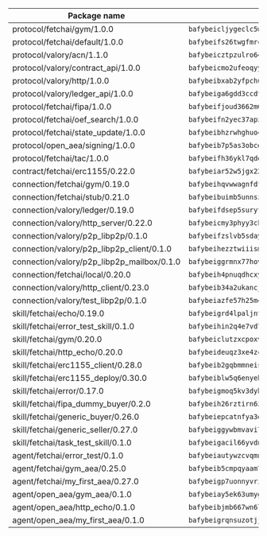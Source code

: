 | Package name                                                  | Package hash                                                  |
| ------------------------------------------------------------- | ------------------------------------------------------------- |
| protocol/fetchai/gym/1.0.0                                    | `bafybeicljygeclc5wsc45yhls4u7alukcozvuj7kf6agbtc6cjfwghryru` |
| protocol/fetchai/default/1.0.0                                | `bafybeifs26twgfmrcxxxrexsa42aol3rbktdqa3u5vvjlywzm5rh2nfmee` |
| protocol/valory/acn/1.1.0                                     | `bafybeicztpzulro64brsms6qmlav3dz635eykpb7ihtchu2eke2hr52efa` |
| protocol/valory/contract_api/1.0.0                            | `bafybeicmo2ufeoqyyczkom6xp3nwmhosd75kpe4xfwn7gaz6vegj732b4m` |
| protocol/valory/http/1.0.0                                    | `bafybeibxab2yfpchusrzw4rgrasjomtpphazanpivhhtznmuao5ny2lsmi` |
| protocol/valory/ledger_api/1.0.0                              | `bafybeiga6gdd3ccdt5jgrov474koz524f3pfbhprwxfjj7wextkl7wozsa` |
| protocol/fetchai/fipa/1.0.0                                   | `bafybeifjoud3662m67zssxgtnhm5jqqhjcw5qmqvwbrtc6iuxatxmaoq3m` |
| protocol/fetchai/oef_search/1.0.0                             | `bafybeifn2yec37apznybpxa7qpbomquomb2d37qmdwkyrokjj37v4valr4` |
| protocol/fetchai/state_update/1.0.0                           | `bafybeibhzrwhghuo4a6zvf4xdkp4sxpscxuy4k3iurlg6cnkxnmd6q5ly4` |
| protocol/open_aea/signing/1.0.0                               | `bafybeib7p5as3obcdzseiwg5umj2piiqaodkxkto7qh7b552l5emwsmdzm` |
| protocol/fetchai/tac/1.0.0                                    | `bafybeifh36ykl7qddyylrtfqztl7zsuch6ht3duaahweaugxa7djircpeu` |
| contract/fetchai/erc1155/0.22.0                               | `bafybeiar52w5jgx223ms7kwk3wnvk6p6snsnhtmeea4gh5n4o5k7c3nwm4` |
| connection/fetchai/gym/0.19.0                                 | `bafybeihqvwwagnfdftgygnlcbx6c66ayz7mywqeg56fkvgblynlgnogmna` |
| connection/fetchai/stub/0.21.0                                | `bafybeibuimb5unnszgkh3sfjihjtosyqeyx7mb6rtxvv7pbupvjr6owyum` |
| connection/valory/ledger/0.19.0                               | `bafybeifdsep5suryfufmto4j5fyvjhmlgypyg6zvvwqsm4edlwfbfsav5y` |
| connection/valory/http_server/0.22.0                          | `bafybeicmy3phyy3ckvlfumioiadwlmlt5dijkp3mhezkxgx7kigigwe3rm` |
| connection/valory/p2p_libp2p/0.1.0                            | `bafybeifzslvb5sdayob4reuor35bmd2tr5oen4l77dx34eigcxtfcfv3ke` |
| connection/valory/p2p_libp2p_client/0.1.0                     | `bafybeihezztwiiismlbblbv67i4zibp7w6xzpqadt67mcdjaoauibjqii4` |
| connection/valory/p2p_libp2p_mailbox/0.1.0                    | `bafybeiggrmnx77hovphgmrtvmsaeinzhfagylajeinofr7xplockdqgvma` |
| connection/fetchai/local/0.20.0                               | `bafybeih4pnuqdhcxylgazbvcmgh6lfqqdysszsem5truv3avjs7quzcvp4` |
| connection/valory/http_client/0.23.0                          | `bafybeib34a2ukancj5524tz64smczju2q2njscgufmtml6dcjb3bjyaocy` |
| connection/valory/test_libp2p/0.1.0                           | `bafybeiazfe57h25m4homkrarsd2x3wbdwgcfzigr2l4mfm5pzhzkzvlvpa` |
| skill/fetchai/echo/0.19.0                                     | `bafybeigrd4lpaljnt7mks7v3c6xgtlgx7zmpexlkojxck4zy4pbxiuoo64` |
| skill/fetchai/error_test_skill/0.1.0                          | `bafybeihin2q4e7vd7k3rh52zvqgoj5c5h343pmgyz7o6wgiwhxuqexoxae` |
| skill/fetchai/gym/0.20.0                                      | `bafybeiclutzxcpoxvbs4ejqtwpnkymjtp5wbny7qhtvlzxi5bthnjrav2a` |
| skill/fetchai/http_echo/0.20.0                                | `bafybeideuqz3xe4zccvpw4klsky4yqfscj7vtii7dyg4m4ryne67bist4i` |
| skill/fetchai/erc1155_client/0.28.0                           | `bafybeib2gqbmmneisgsn46oy2opxo3hyjxym4glhrjchc4zxyeflc3xo4a` |
| skill/fetchai/erc1155_deploy/0.30.0                           | `bafybeiblw5q6enyehh5627q4mobzqfaeeyntvwvjpg5odogi4ymbgcnhvm` |
| skill/fetchai/error/0.17.0                                    | `bafybeigmoq5kv3dyhj5dwcpjvxg3cgjjq7jzdkdlk23vmkf67mieflegjq` |
| skill/fetchai/fipa_dummy_buyer/0.2.0                          | `bafybeih26rztirn6zipbljw2vxdeoym7hjghi7t4zfubu54572yjj4gnuq` |
| skill/fetchai/generic_buyer/0.26.0                            | `bafybeiepcatnfya3enacaavx5qt23a5lod3lpltsftwa2c2nuu4otqnui4` |
| skill/fetchai/generic_seller/0.27.0                           | `bafybeiggywbmvavi7lhoxylanlnryellwpojh7se6yrl6yrddfx27tgvee` |
| skill/fetchai/task_test_skill/0.1.0                           | `bafybeigacil66yvdn2wmuk5c3vdij6njc7m2suntoppdbdycon5vz62iiu` |
| agent/fetchai/error_test/0.1.0                                | `bafybeiautywzcvqmnzggln7znv2ycvjqwwgrs4r5erau356agxcxw62xg4` |
| agent/fetchai/gym_aea/0.25.0                                  | `bafybeib5cmpqyaam7ypt3qt7vuwidpfqppggzwgnmzqqpwhtmgqtyfwg5e` |
| agent/fetchai/my_first_aea/0.27.0                             | `bafybeigp7uonnyvrikz4zrcwhbgknmgyym5p374ur3kfxyo6meoyrbgph4` |
| agent/open_aea/gym_aea/0.1.0                                  | `bafybeiay5ek63umygmchj7ouvnjir6u3gmr3smhybv2mg27hrbqhcmddsu` |
| agent/open_aea/http_echo/0.1.0                                | `bafybeibjmb667wn6lnmy6wrij3hmoav55benddgi2vltavazm5cs3httem` |
| agent/open_aea/my_first_aea/0.1.0                             | `bafybeigrqnsuzotjj3gnz4zqutbp52plbr473lvqau5a2uh7mtfeyiujsq` |
